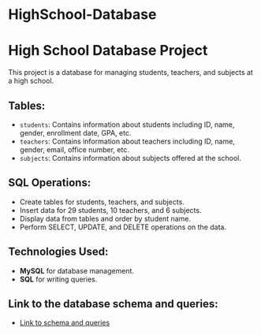 # HighSchool-Database
# High School Database Project

This project is a database for managing students, teachers, and subjects at a high school.

## Tables:
- `students`: Contains information about students including ID, name, gender, enrollment date, GPA, etc.
- `teachers`: Contains information about teachers including ID, name, gender, email, office number, etc.
- `subjects`: Contains information about subjects offered at the school.

## SQL Operations:
- Create tables for students, teachers, and subjects.
- Insert data for 29 students, 10 teachers, and 6 subjects.
- Display data from tables and order by student name.
- Perform SELECT, UPDATE, and DELETE operations on the data.

## Technologies Used:
- **MySQL** for database management.
- **SQL** for writing queries.

## Link to the database schema and queries:

- [Link to schema and queries](./Highschool-database%20project.sql)
